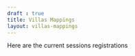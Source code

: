 ```yaml
---
draft : true
title: Villas Mappings
layout: villas-mappings
---
```


Here are the current sessions registrations
